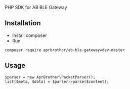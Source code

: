 PHP SDK for AB BLE Gateway

## Installation

* Install composer
* Run 
```
composer require aprbrother/ab-ble-gateway=dev-master
```

## Usage

```
$parser = new AprBrother\PacketParser();
list($meta, $data) = $parser->parse($content);
```


